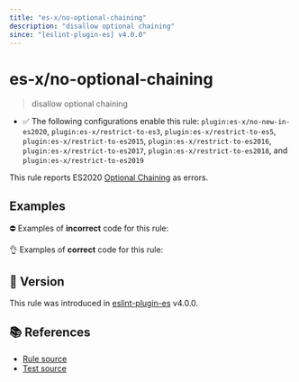 ```yaml
---
title: "es-x/no-optional-chaining"
description: "disallow optional chaining"
since: "[eslint-plugin-es] v4.0.0"
---
```


# es-x/no-optional-chaining
> disallow optional chaining

- ✅ The following configurations enable this rule: `plugin:es-x/no-new-in-es2020`, `plugin:es-x/restrict-to-es3`, `plugin:es-x/restrict-to-es5`, `plugin:es-x/restrict-to-es2015`, `plugin:es-x/restrict-to-es2016`, `plugin:es-x/restrict-to-es2017`, `plugin:es-x/restrict-to-es2018`, and `plugin:es-x/restrict-to-es2019`

This rule reports ES2020 [Optional Chaining](https://github.com/tc39/proposal-optional-chaining) as errors.

## Examples

⛔ Examples of **incorrect** code for this rule:

<eslint-playground type="bad" code="/*eslint es-x/no-optional-chaining: error */
var x = a?.b
var x = a?.[b]
foo?.()
" />

👌 Examples of **correct** code for this rule:

<eslint-playground type="good" code="/*eslint es-x/no-optional-chaining: error */
var x = a != null ? a.b : undefined
var x = a && a.b
var x = a != null ? a[b] : undefined
var x = a && a[b]
foo && foo()
" />

## 🚀 Version

This rule was introduced in [eslint-plugin-es] v4.0.0.

[eslint-plugin-es]: https://github.com/mysticatea/eslint-plugin-es

## 📚 References

- [Rule source](https://github.com/ota-meshi/eslint-plugin-es-x/blob/master/lib/rules/no-optional-chaining.js)
- [Test source](https://github.com/ota-meshi/eslint-plugin-es-x/blob/master/tests/lib/rules/no-optional-chaining.js)
